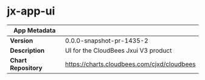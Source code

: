 # jx-app-ui

|App Metadata||
|---|---|
| **Version** | 0.0.0-snapshot-pr-1435-2 |
| **Description** | UI for the CloudBees Jxui V3 product |
| **Chart Repository** | https://charts.cloudbees.com/cjxd/cloudbees |
